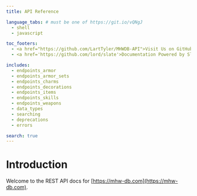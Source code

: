 ```yaml
---
title: API Reference

language_tabs: # must be one of https://git.io/vQNgJ
  - shell
  - javascript

toc_footers:
  - <a href="https://github.com/LartTyler/MHWDB-API">Visit Us on GitHub</a>
  - <a href='https://github.com/lord/slate'>Documentation Powered by Slate</a>

includes:
  - endpoints_armor
  - endpoints_armor_sets
  - endpoints_charms
  - endpoints_decorations
  - endpoints_items
  - endpoints_skills
  - endpoints_weapons
  - data_types
  - searching
  - deprecations
  - errors

search: true
---
```


# Introduction
Welcome to the REST API docs for [https://mhw-db.com](https://mhw-db.com).